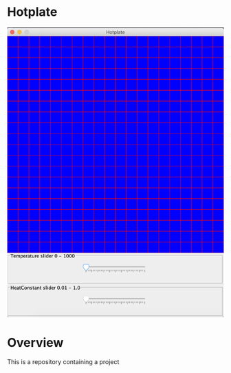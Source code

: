 # Hotplate

![alt text](Hotplate/DSA-2019-A1-HotplateGUI.png)

# Overview
This is a repository containing a project  

